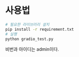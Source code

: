 # 사용법

```bash
# 필요한 라이브러리 설치
pip install -r requirement.txt
# 실행
python gradio_test.py
```

비번과 아이디는 admin이다. 


